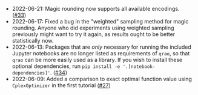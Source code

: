 - 2022-06-21: Magic rounding now supports all available encodings.
  ([#33])
- 2022-06-17: Fixed a bug in the "weighted" sampling method for magic
  rounding.  Anyone who did experiments using weighted sampling
  previously might want to try it again, as results ought to be better
  statistically now.
- 2022-06-13: Packages that are _only_ necessary for running the
  included Jupyter notebooks are no longer listed as requirements of
  `qrao`, so that `qrao` can be more easily used as a library.  If you
  wish to install these optional dependencies, run
  `pip install -e '.[notebook-dependencies]'`. ([#34])
- 2022-06-09: Added a comparison to exact optimal function value using
  `CplexOptimizer` in the first tutorial ([#27])

[#27]: https://github.com/qiskit-community/prototype-qrao/pull/27
[#33]: https://github.com/qiskit-community/prototype-qrao/pull/33
[#34]: https://github.com/qiskit-community/prototype-qrao/pull/34
[#40]: https://github.com/qiskit-community/prototype-qrao/pull/40
